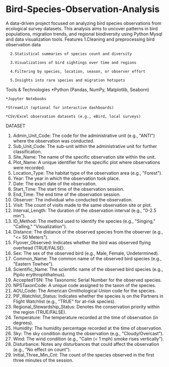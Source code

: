 # Bird-Species-Observation-Analysis
A data-driven project focused on analyzing bird species observations from ecological survey datasets. This analysis aims to uncover patterns in bird populations, migration trends, and regional biodiversity using Python Mysql and data visualization tools.
Features
      1.Cleaning and preprocessing bird observation data

      2.Statistical summaries of species count and diversity

      3.Visualizations of bird sightings over time and regions

      4.Filtering by species, location, season, or observer effort

      5.Insights into rare species and migration hotspots

Tools & Technologies
    *Python (Pandas, NumPy, Matplotlib, Seaborn)

    *Jupyter Notebooks

    *Streamlit (optional for interactive dashboards)

    *CSV/Excel observation datasets (e.g., eBird, local surveys)

DATASET
  1. Admin_Unit_Code: The code for the administrative unit (e.g., "ANTI") where the observation was conducted.
  2. Sub_Unit_Code: The sub-unit within the administrative unit for further classification.
  3. Site_Name: The name of the specific observation site within the unit.
  4. Plot_Name: A unique identifier for the specific plot where observations were recorded.
  5. Location_Type: The habitat type of the observation area (e.g., "Forest").
  6. Year: The year in which the observation took place.
  7. Date: The exact date of the observation.
  8. Start_Time: The start time of the observation session.
  9. End_Time: The end time of the observation session.
  10. Observer: The individual who conducted the observation.
  11. Visit: The count of visits made to the same observation site or plot.
  12. Interval_Length: The duration of the observation interval (e.g., "0-2.5 min").
  13. ID_Method: The method used to identify the species (e.g., "Singing," "Calling," "Visualization").
  14. Distance: The distance of the observed species from the observer (e.g., "<= 50 Meters").
  15. Flyover_Observed: Indicates whether the bird was observed flying overhead (TRUE/FALSE).
  16. Sex: The sex of the observed bird (e.g., Male, Female, Undetermined).
  17. Common_Name: The common name of the observed bird species (e.g., "Eastern Towhee").
  18. Scientific_Name: The scientific name of the observed bird species (e.g., Pipilo erythrophthalmus).
  19. AcceptedTSN: The Taxonomic Serial Number for the observed species.
  20. NPSTaxonCode: A unique code assigned to the taxon of the species.
  21. AOU_Code: The American Ornithological Union code for the species.
  22. PIF_Watchlist_Status: Indicates whether the species is on the Partners in Flight Watchlist (e.g., "TRUE" for at-risk species).
  23. Regional_Stewardship_Status: Denotes the conservation priority within the region (TRUE/FALSE).
  24. Temperature: The temperature recorded at the time of observation (in degrees).
  25. Humidity: The humidity percentage recorded at the time of observation.
  26. Sky: The sky condition during the observation (e.g., "Cloudy/Overcast").
  27. Wind: The wind condition (e.g., "Calm (< 1 mph) smoke rises vertically").
  28. Disturbance: Notes any disturbances that could affect the observation (e.g., "No effect on count").
  29. Initial_Three_Min_Cnt: The count of the species observed in the first three minutes of the session.
